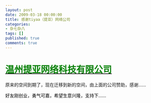 ```yaml
---
layout: post
date: 2009-03-18 00:00:00
title: 感谢tiyaa（提亚）网络公司
categories:
- 杂七杂八
tags: []
published: true
comments: true
---
```

<p><h1><a href="http://www.tiyaa.com" target="_blank"><span style="color: green;">温州提亚网络科技有限公司</span></a></h1>
原来的空间到期了，现在迁移到新的空间，由上面的公司赞助，感谢……</p>

<p><span style="color: green;"><span style="color: #000000;">好友刚创业，勇气可嘉，希望生意兴隆，支持下……</span></span></p>

<p><span style="color: green;"><span style="color: #000000;">
</span></span></p>
